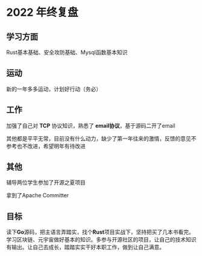 # 2022 年终复盘

## 学习方面

Rust基本基础、安全攻防基础、Mysql函数基本知识

## 运动

新的一年多多运动，计划好行动（务必）

## 工作

加强了自己对 **TCP** 协议知识，熟悉了 **email协议**，基于源码二开了email

其他都是平平无常，目前没有什么动力，缺少了第一年往来的激情，反馈的意见不参考也不改进，希望明年有待改进

## 其他

辅导两位学生参加了开源之夏项目

拿到了Apache Committer

## 目标

读下**Go**源码，把主语言弄踏实，找个**Rust**项目实战下，坚持把买了几本书看完。学习区块链、元宇宙做好基本的知识。多参与开源社区的项目，让自己的技术知识有输出。让自己去成长，踏踏实实干好本职工作，做到让自己满意。

